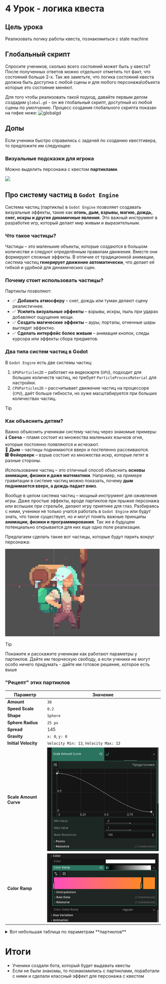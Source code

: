 # 4 Урок - логика квеста

## Цель урока
Реализовать логику работы квеста, познакомиться с state machine

## Глобальный скрипт

Спросите учеников, сколько всего состояний может быть у квеста? После полученных ответов можно отдельнот отметить тот факт, что состояний больше 2-х.
Так же заметьте, что логика состояний квеста должна быть доступна с любой сцены и для любого персонажа\объекта которые это состояние меняют.

Для того чтобы реализовать такой подход, давайте первым делом создадим `global.gd` - он же глобальный скрипт, доступный из любой сцены по умолчанию. 
Процесс создания глобального скрипта показан на гифке ниже:
![globalgd](https://github.com/user-attachments/assets/eec01926-ae5a-4d47-b212-e5d9557b8281)


## Допы

Если ученики быстро справились с задачей по созданию квестгивера, то предложите им следующее:

### Визуальные подсказки для игрока

Можно выделить персонажа с квестом **партиклами**. 

<img src="https://docs.godotengine.org/en/3.2/_images/paranim20.gif">

## Про систему частиц в `Godot Engine`

Система частиц (партиклы) в `Godot Engine` позволяет создавать визуальные эффекты, такие как **огонь, дым, взрывы, магию, дождь, снег, искры и другие динамичные явления**. Это важный инструмент в разработке игр, который делает мир живым и выразительным.  

### Что такое частицы?  
Частицы – это маленькие объекты, которые создаются в большом количестве и следуют определённым правилам движения. Вместе они формируют сложные эффекты. В отличие от традиционной анимации, система частиц **генерирует движение автоматически**, что делает её гибкой и удобной для динамических сцен.  

### Почему стоит использовать частицы?  
Партиклы позволяют:  
- ✅ **Добавить атмосферу** – снег, дождь или туман делают сцену реалистичнее.  
- ✅ **Усилить визуальные эффекты** – взрывы, искры, пыль при ударах добавляют ощущение мощи.  
- ✅ **Создать магические эффекты** – ауры, порталы, огненные шары выглядят эффектно.  
- ✅ **Сделать интерфейс более живым** – анимация кнопок, следы курсора или эффекты сбора предметов.  

### Два типа систем частиц в Godot  
В `Godot Engine` есть две системы частиц:  
1. `GPUParticles2D` – работает на видеокарте (`GPU`), подходит для больших количеств частиц, но требует `ParticleProcessMaterial` для настройки.  
2. `CPUParticles2D` – рассчитывает движение частиц на процессоре (`CPU`), даёт больше гибкости, но хуже масштабируется при больших количествах частиц.  

>[!Tip]
>### Как объяснить детям?  
>Важно объяснить ученикам систему частиц через знакомые примеры:  
>🕯️ **Свеча** – пламя состоит из множества маленьких язычков огня, которые постоянно появляются и исчезают.  
>💨 **Дым** – частицы поднимаются вверх и постепенно рассеиваются.  
>🎆 **Фейерверк** – взрыв состоит из множества искр, которые летят в разные стороны.  


Использование частиц – это отличный способ объяснить **основы анимации, физики и даже математики**. Например, на примере гравитации в системе частиц можно показать, почему **дым поднимается вверх, а дождь падает вниз**.  
 
Вообще в целом система частиц – мощный инструмент для оживления игры. Даже простые эффекты, вроде партиклов при прыжке персонажа или вспышек при стрельбе, делают игру приятнее для глаз. Разбираясь с ними, ученики не только учатся работать в `Godot Engine` или будут знать, что такое существует, но и могут понять важные принципы **анимации, физики и программирования**. Так же в будущем потенциально открывается для них еще одно поле реализации.  


Предлагаем сделать такие вот частицы, которые будут парить вокруг персонажа:

<img src="https://github.com/IT-Compot/Python-methodologies/blob/main/first-stage/Quest/img/Particles2DGif.gif">

>[!Tip]
>Покажите и расскажите ученикам как работают параметры у партиклов. Дайте им творческую свободу, а если ученики не могут особо ничего придумать - дайте им готовое решение, которое есть выше

### "Рецепт" этих партиклов

| **Параметр**            | **Значение** |
|-------------------------|-------------|
| **Amount**             | `30` |
| **Speed Scale**           | `0.2` |
| **Shape**           | `Sphere` |
| **Sphere Radius**         | `25 px` |
| **Spread**      | 145 |
| **Gravity**         | `x: 0`, `y: 0` |
| **Initial Velocity**          | `Velocity Min: 13`, `Velocity Max: 13` |
| **Scale Amount Curve**   | <img src="https://github.com/IT-Compot/Python-methodologies/blob/main/first-stage/Quest/img/ParticlesCurve.jpg"> |
| **Color Ramp**   | <img src="https://github.com/IT-Compot/Python-methodologies/blob/main/first-stage/Quest/img/ColorRampGradient.jpg"> |

<details>
	<summary>Вот небольшая таблица по параметрам **партиклов**</summary>
 
#### Параметры `CPUParticles2D` в `Godot Engine`

| **Параметр**            | **Описание** |
|-------------------------|-------------|
| **Amount**             | Количество частиц, создаваемых системой одновременно. Большее число увеличивает нагрузку на процессор. |
| **Lifetime**           | Время жизни одной частицы в секундах. |
| **One Shot**           | Если включено, частицы испускаются один раз, а затем система останавливается. |
| **Preprocess**         | Время, на которое система запустится заранее, чтобы частички уже были на экране. Полезно для непрерывных эффектов. |
| **Explosiveness**      | Определяет, как равномерно испускаются частицы. `0.0` – равномерно, `1.0` – все частицы испускаются мгновенно. |
| **Randomness**         | Общая случайность параметров частиц. |
| **Fixed FPS**          | Фиксированный FPS для частиц. Может улучшить стабильность анимации. |
| **Fractional Delta**   | Если включено, частицы обновляются с учетом долей кадра, что делает анимацию более плавной. |

### **Эмиссия (Emission)**
| **Параметр**            | **Описание** |
|-------------------------|-------------|
| **Emission Shape**      | Форма эмиссии: `Point`, `Sphere`, `Box`, `Ring`. |
| **Emission Sphere Radius** | Радиус сферы, если выбрана сферическая эмиссия. |
| **Emission Box Extents** | Размеры прямоугольной области эмиссии. |
| **Emission Ring Inner Radius** | Внутренний радиус кольцевой эмиссии. |
| **Emission Ring Outer Radius** | Внешний радиус кольцевой эмиссии. |
| **Emission Ring Height** | Высота кольцевой эмиссии (делает эмиссию объемной). |

### **Движение (Motion)**
| **Параметр**            | **Описание** |
|-------------------------|-------------|
| **Gravity**             | Вектор силы тяжести, влияющий на частицы. (0, 98) – гравитация Земли. |
| **Initial Velocity**    | Начальная скорость частиц. |
| **Velocity Random**     | Случайные отклонения начальной скорости. |
| **Direction**           | Основное направление частиц. |
| **Spread**             | Разброс направления частиц (в градусах). |
| **Damping**             | Замедление частиц со временем (имитация трения). |
| **Damping Random**      | Случайное изменение затухания. |
| **Acceleration**        | Ускорение частиц в их направлении движения. |

### **Вращение (Rotation)**
| **Параметр**            | **Описание** |
|-------------------------|-------------|
| **Angle**              | Начальный угол поворота частиц. |
| **Angle Random**       | Случайное изменение начального угла. |
| **Angular Velocity**    | Скорость вращения частиц. |
| **Angular Velocity Random** | Случайное отклонение угловой скорости. |

### **Масштаб (Scale)**
| **Параметр**            | **Описание** |
|-------------------------|-------------|
| **Scale**              | Базовый размер частиц. |
| **Scale Random**       | Случайное изменение размера. |
| **Scale Curve**        | Кривая изменения размера со временем. |

### **Цвет и анимация (Color & Animation)**
| **Параметр**            | **Описание** |
|-------------------------|-------------|
| **Color**              | Основной цвет частиц. |
| **Color Ramp**         | Градиент цвета, изменяющийся со временем. |
| **Hue Variation**      | Изменение оттенка цвета. |
| **Hue Variation Random** | Случайное отклонение оттенка. |
| **Animation Speed**    | Скорость проигрывания анимации текстуры частицы. |
| **Animation Speed Random** | Случайное изменение скорости анимации. |
| **Animation Offset**   | Смещение кадра анимации в начале жизни частицы. |
| **Animation Offset Random** | Случайное отклонение начального кадра. |

### **След (Trail)**
| **Параметр**            | **Описание** |
|-------------------------|-------------|
| **Trail Length**       | Длина следа, оставляемого частицей. |
| **Trail Divisor**      | Количество сегментов следа (чем больше, тем плавнее). |

### **Затухание (Fade)**
| **Параметр**            | **Описание** |
|-------------------------|-------------|
| **Fade In**            | Время появления частиц. |
| **Fade Out**           | Время исчезновения. |

---

## **Дополнительные примечания**
- **Еще раз подмечаем различие между CPUParticles2D и GPUParticles2D**: CPU-частицы работают на процессоре и более гибкие, но менее производительны. GPU-частицы – быстрее, но требуют `ParticleProcessMaterial` и работают не на всех устройствах.
- **Random (случайные параметры)** позволяют сделать частицы более естественными.
- **Color Ramp** отлично подходит для создания эффектов плавного изменения цвета (например, огонь, дым).

</details>


# Итоги

- Ученики создали бота, который будет выдавать квесты
- Если не были знакомы, то познакомились с партиклами, поработали с ними и сделали классный эффект для персонажа с квестом
